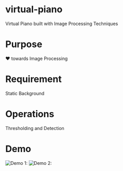 # virtual-piano
Virtual Piano built with Image Processing Techniques 

# Purpose
:heart: towards Image Processing

# Requirement
Static Background

# Operations
Thresholding and Detection

# Demo
![Demo 1: ](demo/demo11.gif)
![Demo 2: ](demo/demo22.gif)
